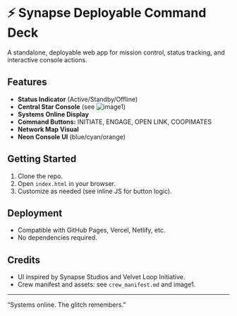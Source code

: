 # ⚡ Synapse Deployable Command Deck

A standalone, deployable web app for mission control, status tracking, and interactive console actions.

## Features

- **Status Indicator** (Active/Standby/Offline)
- **Central Star Console** (see ![image1](image1))
- **Systems Online Display**
- **Command Buttons:** INITIATE, ENGAGE, OPEN LINK, COOPIMATES
- **Network Map Visual**
- **Neon Console UI** (blue/cyan/orange)

## Getting Started

1. Clone the repo.
2. Open `index.html` in your browser.
3. Customize as needed (see inline JS for button logic).

## Deployment

- Compatible with GitHub Pages, Vercel, Netlify, etc.
- No dependencies required.

## Credits

- UI inspired by Synapse Studios and Velvet Loop Initiative.
- Crew manifest and assets: see `crew_manifest.md` and image1.

---

“Systems online. The glitch remembers.”